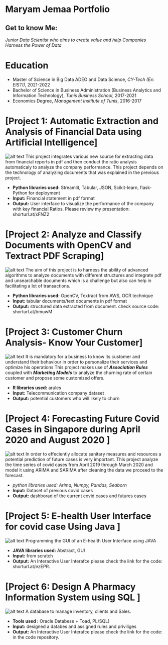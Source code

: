 # Maryam Jemaa Portfolio
## Get to know Me:
*Junior Data Scientist who aims to create value and help Companies Harness the Power of Data*

# Education
* Master of Science in Big Data ADEO and Data Science, *CY-Tech (Ex: EISTI)*, 2021-2022
* Bachelor of Science in Business Administration (Business Analytics and Information Technology), *Tunis Business School*, 2017-2021
* Economics Degree, *Management Institute of Tunis*, 2016-2017 


# [Project 1: Automatic Extraction and Analysis of Financial Data using Artificial Intelligence]
![alt text](stephen-dawson-qwtCeJ5cLYs-unsplash.jpg)
This project integrates various new source for extracting data from financial reports in pdf and then conduct the ratio analysis automaticaly to analyze the company performance.
This project depends on the technology of analyzing documents that was explained in the previous project. 
* **Python libraries used:** Streamlit, Tabular, JSON, Scikit-learn, flask-Python for deployment
* **Input:** Financial statement in pdf format
* **Output:** User interface to visualize the performance of the company with key financial Ratios.
 Please review my presentation: shorturl.at/xFNZ2

# [Project 2: Analyze and Classify Documents with OpenCV and Textract PDF Scraping]
![alt text](analyzedocument.jpg)
The aim of this project is to harness the ability of advanced algorithms to analyze documents with different structures and integrate pdf and unsearchable documents which is a challenge but also can help in facilitating a lot of transactions.
* **Python libraries used:** OpenCV, Textract from AWS, OCR technique
* **Input:** tabular documents/text documents in pdf format
* **Output:** structured data extracted from document.
check source code: shorturl.at/bmuwM
# [Project 3: Customer Churn Analysis- Know Your Customer]
![alt text](loyalty.jpg)
It is mandatory for a business to know its customer and understand their behaviour in order to personalize their services and optimize his operations
This project makes use of ***Association Rules***  coupled with ***Marketing Models*** to analyze the churning rate of certain customer and propose some customized offers.
* **R libraries used:** arules
* **Input:** Telecommunication company dataset
* **Output:** potential customers who will likely to churn

# [Project 4: Forecasting Future Covid Cases in Singapore during April 2020 and August 2020 ]
![alt text](covidforecast.jpg)
In order to effeciently allocate sanitary measures and resources a potential prediction of future cases is very important. This project analyze the time series of covid cases from April 2019 through March 2020 and model it using ARIMA and SARIMA after cleaning the data we proceed to the forecast.
* **python libraries used:* Arima, Numpy, Pandas, Seaborn* 
* **Input:** Dataset of previous covid cases
* **Output:** dashborad of the current covid cases and futures cases 

# [Project 5: E-health User Interface for covid case Using Java ]
![alt text](health.jpg)
Programming the GUI of an E-health User Interface using JAVA
* **JAVA libraries used:** Abstract, GUI 
* **Input:** from scratch
* **Output:** An Interactive User Interafce
please check the link for the code: shorturl.at/ezEPR. 

# [Project 6: Design A Pharmacy Information System using SQL ]
![alt text](database.jpg)
A database to manage inventory, clients and Sales.
* **Tools used :** Oracle Databese + Toad, PL/SQL)
* **Input:** designed a databes and assigned rules and priviliges 
* **Output:** An Interactive User Interafce
please check the link for the code: in the code repository.

